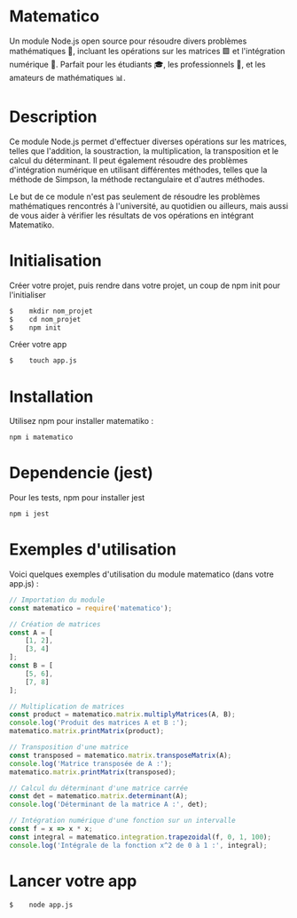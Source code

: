 # Matematico
Un module Node.js open source pour résoudre divers problèmes mathématiques 🧮, incluant les opérations sur les matrices 🟩 et l'intégration numérique 🔢. Parfait pour les étudiants 🎓, les professionnels 💼, et les amateurs de mathématiques 📊.

# Description
Ce module Node.js permet d'effectuer diverses opérations sur les matrices, telles que l'addition, la soustraction, la multiplication, la transposition et le calcul du déterminant. Il peut également résoudre des problèmes d'intégration numérique en utilisant différentes méthodes, telles que la méthode de Simpson, la méthode rectangulaire et d'autres méthodes.

Le but de ce module n'est pas seulement de résoudre les problèmes mathématiques rencontrés à l'université, au quotidien ou ailleurs, mais aussi de vous aider à vérifier les résultats de vos opérations en intégrant Matematiko.

# Initialisation
Créer votre projet, puis rendre dans votre projet, un coup de npm init pour l'initialiser
```bash
$    mkdir nom_projet
$    cd nom_projet
$    npm init
```
Créer votre app
```bash
$    touch app.js
```

# Installation

Utilisez npm pour installer matematiko :

```bash
npm i matematico
```

# Dependencie (jest)
Pour les tests, npm pour installer jest
```bash
npm i jest
```

# Exemples d'utilisation

Voici quelques exemples d'utilisation du module matematico (dans votre app.js) :

```javascript
// Importation du module
const matematico = require('matematico');

// Création de matrices
const A = [
    [1, 2],
    [3, 4]
];
const B = [
    [5, 6],
    [7, 8]
];

// Multiplication de matrices
const product = matematico.matrix.multiplyMatrices(A, B);
console.log('Produit des matrices A et B :');
matematico.matrix.printMatrix(product);

// Transposition d'une matrice
const transposed = matematico.matrix.transposeMatrix(A);
console.log('Matrice transposée de A :');
matematico.matrix.printMatrix(transposed);

// Calcul du déterminant d'une matrice carrée
const det = matematico.matrix.determinant(A);
console.log('Déterminant de la matrice A :', det);

// Intégration numérique d'une fonction sur un intervalle
const f = x => x * x;
const integral = matematico.integration.trapezoidal(f, 0, 1, 100);
console.log('Intégrale de la fonction x^2 de 0 à 1 :', integral);
```

# Lancer votre app
```bash
$    node app.js
```
